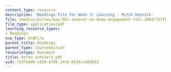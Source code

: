 ```yaml
---
content_type: resource
description: 'Readings File for Week 3: Learning - Mitch Resnick'
file: /media/courses/mas-961-seminar-on-deep-engagement-fall-2004/713fb4d4c920a79924c6b614cc66d913_karen_schrier3.pdf
file_type: application/pdf
learning_resource_types:
- Readings
ocw_type: OCWFile
parent_title: Readings
parent_type: CourseSection
resourcetype: Document
title: karen_schrier3.pdf
uid: 713fb4d4-c920-a799-24c6-b614cc66d913
---
```

